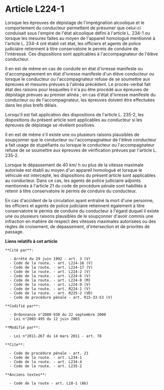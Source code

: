 # Article L224-1

Lorsque les épreuves de dépistage de l'imprégnation alcoolique et le comportement du conducteur permettent de présumer que
celui-ci conduisait sous l'empire de l'état alcoolique défini à l'article L. 234-1 ou lorsque les mesures faites au moyen de
l'appareil homologué mentionné à l'article L. 234-4 ont établi cet état, les officiers et agents de police judiciaire
retiennent à titre conservatoire le permis de conduire de l'intéressé. Ces dispositions sont applicables à l'accompagnateur
de l'élève conducteur. 

Il en est de même en cas de conduite en état d'ivresse manifeste ou d'accompagnement en état d'ivresse manifeste d'un élève
conducteur ou lorsque le conducteur ou l'accompagnateur refuse de se soumettre aux épreuves et mesures prévues à l'alinéa
précédent. Le procès-verbal fait état des raisons pour lesquelles il n'a pu être procédé aux épreuves de dépistage prévues au
premier alinéa ; en cas d'état d'ivresse manifeste du conducteur ou de l'accompagnateur, les épreuves doivent être effectuées
dans les plus brefs délais. 

Lorsqu'il est fait application des dispositions de l'article L. 235-2, les dispositions du présent article sont applicables
au conducteur si les épreuves de dépistage se révèlent positives. 

Il en est de même s'il existe une ou plusieurs raisons plausibles de soupçonner que le conducteur ou l'accompagnateur de
l'élève conducteur a fait usage de stupéfiants ou lorsque le conducteur ou l'accompagnateur refuse de se soumettre aux
épreuves de vérification prévues par l'article L. 235-2. 

Lorsque le dépassement de 40 km/ h ou plus de la vitesse maximale autorisée est établi au moyen d'un appareil homologué et
lorsque le véhicule est intercepté, les dispositions du présent article sont applicables au conducteur. Dans ce cas, les
agents de police judiciaire adjoints mentionnés à l'article 21 du code de procédure pénale sont habilités à retenir à titre
conservatoire le permis de conduire du conducteur. 

En cas d'accident de la circulation ayant entraîné la mort d'une personne, les officiers et agents de police judiciaire
retiennent également à titre conservatoire le permis de conduire du conducteur à l'égard duquel il existe une ou plusieurs
raisons plausibles de le soupçonner d'avoir commis une infraction en matière de respect des vitesses maximales autorisées ou
des règles de croisement, de dépassement, d'intersection et de priorités de passage.

**Liens relatifs à cet article**

	**Cité par**:

	  - Arrêté du 29 juin 1992 - art. 3 (V)
	  - Code de la route. - art. L224-16 (V)
	  - Code de la route. - art. L224-17 (V)
	  - Code de la route. - art. L224-2 (V)
	  - Code de la route. - art. L224-6 (V)
	  - Code de la route. - art. L224-8 (M)
	  - Code de la route. - art. L224-9 (V)
	  - Code de la route. - art. R224-1 (V)
	  - Code de la route. - art. R225-2 (VD)
	  - Code de procédure pénale - art. R15-33-53 (V)

	**Codifié par**:

	  - Ordonnance n°2000-930 du 22 septembre 2000
	  - Loi n°2003-495 du 12 juin 2003

	**Modifié par**:

	  - Loi n°2011-267 du 14 mars 2011 - art. 78

	**Cite**:

	  - Code de procédure pénale - art. 21
	  - Code de la route. - art. L234-1
	  - Code de la route. - art. L234-4
	  - Code de la route. - art. L235-2

	**Anciens textes**:

	  - Code de la route - art. L18-1 (Ab)
